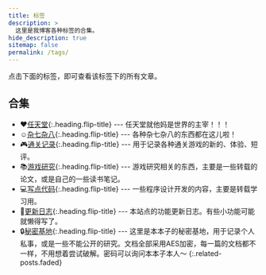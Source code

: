 ```yaml
---
title: 标签
description: >
  这里是我博客各种标签的合集。
hide_description: true
sitemap: false
permalink: /tags/
---
```



点击下面的标签，即可查看该标签下的所有文章。


## 合集
* ❤️[任天堂]{:.heading.flip-title} --- 任天堂就他妈是世界的主宰！！！
* ☺️[杂七杂八]{:.heading.flip-title} --- 各种杂七杂八的东西都在这儿啦！
* 🎮[通关记录]{:.heading.flip-title} --- 用于记录各种通关游戏的新的、体验、短评。
* 📚[游戏研究]{:.heading.flip-title} --- 游戏研究相关的东西，主要是一些转载的论文，或是自己的一些读书笔记。
* 💻[写点代码]{:.heading.flip-title} --- 一些程序设计开发的内容，主要是转载学习用。
* 📣[更新日志]{:.heading.flip-title} --- 本站点的功能更新日志。有些小功能可能就懒得写了。
* 🔒[秘密基地]{:.heading.flip-title} --- 这里是本本子的秘密基地，用于记录个人私事，或是一些不能公开的研究。文档全部采用AES加密，每一篇的文档都不一样，不用想着尝试破解。密码可以询问本本子本人～
{:.related-posts.faded}

[任天堂]: ../blog/任天堂/
[杂七杂八]: ../blog/杂七杂八/
[通关记录]: ../blog/通关记录/
[游戏研究]: ../blog/游戏研究/
[写点代码]: ../blog/写点代码/
[更新日志]: ../blog/更新日志/
[秘密基地]: ../blog/秘密基地/